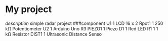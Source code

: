 # My project
*description*
simple radar project
###component
U1	1	LCD 16 x 2
Rpot1	1	250 kΩ Potentiometer
U2	1	Arduino Uno R3
PIEZO1	1	Piezo
D1	1	Red LED
R1	1	1 kΩ Resistor
DIST1	1	Ultrasonic Distance Senso
